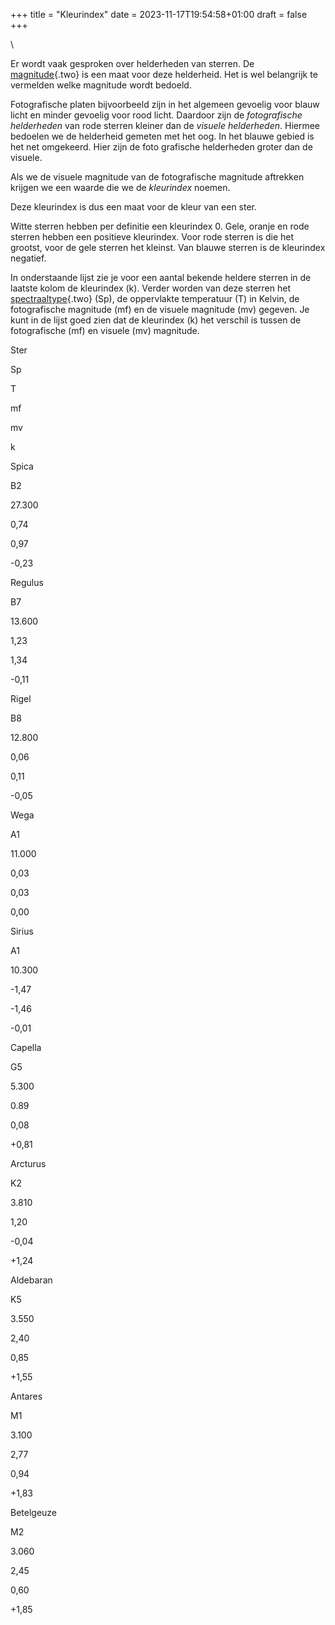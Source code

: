 +++
title = "Kleurindex"
date = 2023-11-17T19:54:58+01:00
draft = false
+++

\

Er wordt vaak gesproken over helderheden van sterren. De
[magnitude](magnitud.html){.two} is een maat voor deze helderheid. Het
is wel belangrijk te vermelden welke magnitude wordt bedoeld.

Fotografische platen bijvoorbeeld zijn in het algemeen gevoelig voor
blauw licht en minder gevoelig voor rood licht. Daardoor zijn de
*fotografische helderheden* van rode sterren kleiner dan de *visuele
helderheden*. Hiermee bedoelen we de helderheid gemeten met het oog. In
het blauwe gebied is het net omgekeerd. Hier zijn de foto grafische
helderheden groter dan de visuele.

Als we de visuele magnitude van de fotografische magnitude aftrekken
krijgen we een waarde die we de *kleurindex* noemen.

Deze kleurindex is dus een maat voor de kleur van een ster.

Witte sterren hebben per definitie een kleurindex 0. Gele, oranje en
rode sterren hebben een positieve kleurindex. Voor rode sterren is die
het grootst, voor de gele sterren het kleinst. Van blauwe sterren is de
kleurindex negatief.

In onderstaande lijst zie je voor een aantal bekende heldere sterren in
de laatste kolom de kleurindex (k). Verder worden van deze sterren het
[spectraaltype](spectraa.html){.two} (Sp), de oppervlakte temperatuur
(T) in Kelvin, de fotografische magnitude (mf) en de visuele magnitude
(mv) gegeven. Je kunt in de lijst goed zien dat de kleurindex (k) het
verschil is tussen de fotografische (mf) en visuele (mv) magnitude.

Ster

Sp

T

mf

mv

k

Spica

B2

27.300

0,74

0,97

-0,23

Regulus

B7

13.600

1,23

1,34

-0,11

Rigel

B8

12.800

0,06

0,11

-0,05

Wega

A1

11.000

0,03

0,03

0,00

Sirius

A1

10.300

-1,47

-1,46

-0,01

Capella

G5

5.300

0.89

0,08

+0,81

Arcturus

K2

3.810

1,20

-0,04

+1,24

Aldebaran

K5

3.550

2,40

0,85

+1,55

Antares

M1

3.100

2,77

0,94

+1,83

Betelgeuze

M2

3.060

2,45

0,60

+1,85

